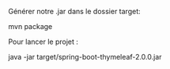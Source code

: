 Générer notre .jar dans le dossier target:

mvn package

Pour lancer le projet :

java -jar target/spring-boot-thymeleaf-2.0.0.jar